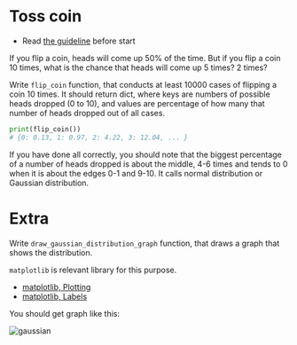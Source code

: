 # Toss coin

- Read [the guideline](https://github.com/mate-academy/py-task-guideline/blob/main/README.md) before start

If you flip a coin, heads will come up 50% of the time.
But if you flip a coin 10 times, what is the chance 
that heads will come up 5 times? 2 times?

Write `flip_coin` function, that conducts at least 10000 cases 
of flipping a coin 10 times. It should return dict, 
where keys are numbers of possible heads dropped (0 to 10),
and values are percentage of how many that number of heads
dropped out of all cases.
```python
print(flip_coin())
# {0: 0.13, 1: 0.97, 2: 4.22, 3: 12.04, ... }
```
If you have done all correctly, you should note that
the biggest percentage of a number of heads dropped
is about the middle, 4-6 times and tends to 0 when it is
about the edges 0-1 and 9-10. It calls normal distribution or
Gaussian distribution.

# Extra

Write `draw_gaussian_distribution_graph` function,
that draws a graph that shows the distribution.

`matplotlib` is relevant library for this purpose.

- [matplotlib, Plotting](https://www.w3schools.com/python/matplotlib_plotting.asp)
- [matplotlib, Labels](https://www.w3schools.com/python/matplotlib_labels.asp)

You should get graph like this:

![gaussian](https://user-images.githubusercontent.com/80070761/152684914-6db1fcec-5c15-447f-bfce-1188eb0bb76c.png)
